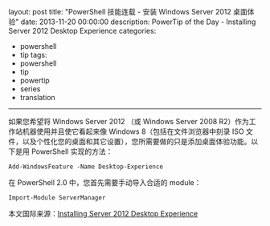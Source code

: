 layout: post
title: "PowerShell 技能连载 - 安装 Windows Server 2012 桌面体验"
date: 2013-11-20 00:00:00
description: PowerTip of the Day - Installing Server 2012 Desktop Experience
categories:
- powershell
- tip
tags:
- powershell
- tip
- powertip
- series
- translation
---
如果您希望将 Windows Server 2012 （或 Windows Server 2008 R2）作为工作站机器使用并且使它看起来像 Windows 8（包括在文件浏览器中刻录 ISO 文件，以及个性化您的桌面和其它设置），您所需要做的只是添加桌面体验功能。以下是用 PowerShell 实现的方法：

	Add-WindowsFeature -Name Desktop-Experience

在 PowerShell 2.0 中，您首先需要手动导入合适的 module：

	Import-Module ServerManager

<!--more-->
本文国际来源：[Installing Server 2012 Desktop Experience](http://community.idera.com/powershell/powertips/b/tips/posts/installing-server-2012-desktop-experience)
